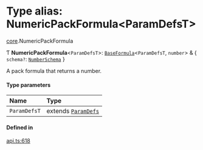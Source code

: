 # Type alias: NumericPackFormula<ParamDefsT\>

[core](../modules/core.md).NumericPackFormula

Ƭ **NumericPackFormula**<`ParamDefsT`\>: [`BaseFormula`](core.BaseFormula.md)<`ParamDefsT`, `number`\> & { `schema?`: [`NumberSchema`](core.NumberSchema.md)  }

A pack formula that returns a number.

#### Type parameters

| Name | Type |
| :------ | :------ |
| `ParamDefsT` | extends [`ParamDefs`](core.ParamDefs.md) |

#### Defined in

[api.ts:618](https://github.com/coda/packs-sdk/blob/main/api.ts#L618)
